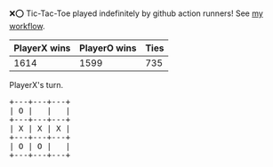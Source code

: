 :x::o: Tic-Tac-Toe played indefinitely by github action runners! See [my workflow](.github/workflows/play.yaml).

|PlayerX wins|PlayerO wins|Ties|
|-|-|-|
|1614|1599|735|

PlayerX's turn.

<pre>
+---+---+---+
| O |   |   |
+---+---+---+
| X | X | X |
+---+---+---+
| O | O |   |
+---+---+---+
</pre>